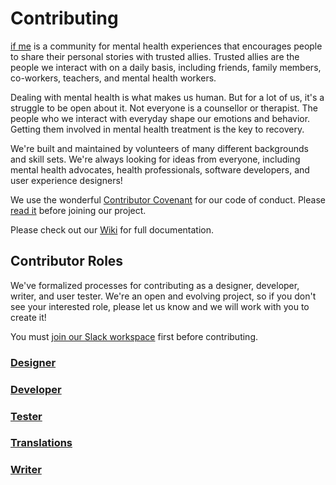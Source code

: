 # Contributing

[if me](http://www.if-me.org) is a community for mental health experiences that
encourages people to share their personal stories with trusted allies. Trusted
allies are the people we interact with on a daily basis, including friends,
family members, co-workers, teachers, and mental health workers.

Dealing with mental health is what makes us human. But for a lot of us, it's a
struggle to be open about it. Not everyone is a counsellor or therapist. The
people who we interact with everyday shape our emotions and behavior. Getting
them involved in mental health treatment is the key to recovery.

We're built and maintained by volunteers of many different backgrounds and skill
sets. We're always looking for ideas from everyone, including mental health
advocates, health professionals, software developers, and user experience
designers!

We use the wonderful [Contributor Covenant](http://contributor-covenant.org) for
our code of conduct. Please [read it](https://github.com/ifmeorg/ifme/blob/master/code_of_conduct.md)
before joining our project.

Please check out our [Wiki](https://github.com/ifmeorg/ifme/wiki) for full documentation.

## Contributor Roles

We've formalized processes for contributing as a designer, developer, writer, and user tester. We're an open and evolving project, so if you don't see your interested role, please let us know and we will work with you to create it!

You must [join our Slack workspace](https://github.com/ifmeorg/ifme/wiki/Join-Our-Slack) first before contributing.

### [Designer](https://github.com/ifmeorg/ifme/wiki/Designers)

### [Developer](https://github.com/ifmeorg/ifme/wiki/Developers)

### [Tester](https://github.com/ifmeorg/ifme/wiki/Testers)

### [Translations](https://github.com/ifmeorg/ifme/wiki/Translations)

### [Writer](https://github.com/ifmeorg/ifme/wiki/Writers)


